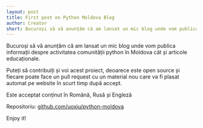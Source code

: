 ```yaml
---
layout: post
title: First post on Python Moldova Blog
author: Creator
short: Bucuroși să vă anunțăm că am lansat un mic blog unde vom publica informații despre activitatea comunității python în Moldova cât și articole educaționale.
---
```


Bucuroși să vă anunțăm că am lansat un mic blog unde vom publica informații despre activitatea comunității python în 
Moldova cât și articole educaționale.

Puteți să contribuiți și voi acest proiect, deoarece este open source și fiecare poate face un pull 
request cu un material nou care va fi plasat automat pe website în scurt timp după accept.

Este acceptat conținut în Română, Rusă și Engleză

Repositoriu: [github.com/uoxiu/python-moldova](https://github.com/uoxiu/python-moldova)

Enjoy it!